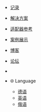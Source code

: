 * [记录](/README)
* [解决方案](lib/README)
* [适配器参考](adapterref/adapterliste)
* [案例展示](showcases/README)
* [博客](http://iobroker.net/docu/?cat=1&lang=de)
* [论坛](https://forum.iobroker.net)
* []()

* 🌐 Language
  * [德语](/README)
  * [英语](/_en/)
  * [俄语](/_ru/)

